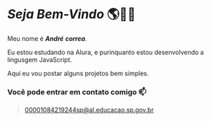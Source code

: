 # *Seja Bem-Vindo* 🌎🐲🌌

Meu nome é ***André*** ***correa***.

Eu estou estudando na Alura, e purinquanto estou desenvolvendo a lingusgem JavaScript.

Aqui eu vou postar alguns projetos bem simples.

### Você pode entrar em contato comigo 📫

>00001084219244sp@al.educacao.sp.gov.br
